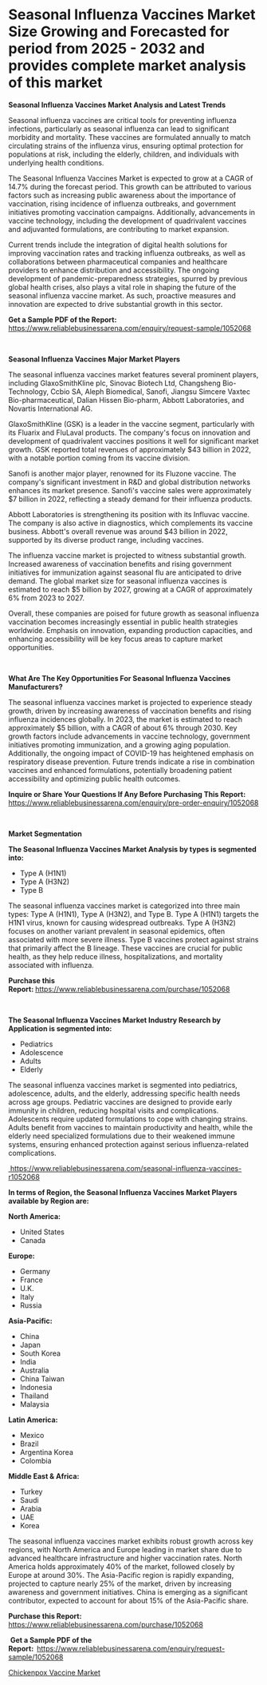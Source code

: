 <p><h1>Seasonal Influenza Vaccines Market Size Growing and Forecasted for period from 2025 - 2032 and provides complete market analysis of this market</h1></p><p><strong>Seasonal Influenza Vaccines Market Analysis and Latest Trends</strong></p>
<p><p>Seasonal influenza vaccines are critical tools for preventing influenza infections, particularly as seasonal influenza can lead to significant morbidity and mortality. These vaccines are formulated annually to match circulating strains of the influenza virus, ensuring optimal protection for populations at risk, including the elderly, children, and individuals with underlying health conditions.</p><p>The Seasonal Influenza Vaccines Market is expected to grow at a CAGR of 14.7% during the forecast period. This growth can be attributed to various factors such as increasing public awareness about the importance of vaccination, rising incidence of influenza outbreaks, and government initiatives promoting vaccination campaigns. Additionally, advancements in vaccine technology, including the development of quadrivalent vaccines and adjuvanted formulations, are contributing to market expansion.</p><p>Current trends include the integration of digital health solutions for improving vaccination rates and tracking influenza outbreaks, as well as collaborations between pharmaceutical companies and healthcare providers to enhance distribution and accessibility. The ongoing development of pandemic-preparedness strategies, spurred by previous global health crises, also plays a vital role in shaping the future of the seasonal influenza vaccine market. As such, proactive measures and innovation are expected to drive substantial growth in this sector.</p></p>
<p><strong>Get a Sample PDF of the Report:&nbsp;</strong> <a href="https://www.reliablebusinessarena.com/enquiry/request-sample/1052068?utm_campaign=2893&utm_medium=2&utm_source=Github&utm_content=ia&utm_term=08032025&utm_id=seasonal-influenza-vaccines">https://www.reliablebusinessarena.com/enquiry/request-sample/1052068</a></p>
<p>&nbsp;</p>
<p><strong>Seasonal Influenza Vaccines Major Market Players</strong></p>
<p><p>The seasonal influenza vaccines market features several prominent players, including GlaxoSmithKline plc, Sinovac Biotech Ltd, Changsheng Bio-Technology, Ccbio SA, Aleph Biomedical, Sanofi, Jiangsu Simcere Vaxtec Bio-pharmaceutical, Dalian Hissen Bio-pharm, Abbott Laboratories, and Novartis International AG. </p><p>GlaxoSmithKline (GSK) is a leader in the vaccine segment, particularly with its Fluarix and FluLaval products. The company's focus on innovation and development of quadrivalent vaccines positions it well for significant market growth. GSK reported total revenues of approximately $43 billion in 2022, with a notable portion coming from its vaccine division.</p><p>Sanofi is another major player, renowned for its Fluzone vaccine. The company's significant investment in R&D and global distribution networks enhances its market presence. Sanofi's vaccine sales were approximately $7 billion in 2022, reflecting a steady demand for their influenza products.</p><p>Abbott Laboratories is strengthening its position with its Influvac vaccine. The company is also active in diagnostics, which complements its vaccine business. Abbott's overall revenue was around $43 billion in 2022, supported by its diverse product range, including vaccines.</p><p>The influenza vaccine market is projected to witness substantial growth. Increased awareness of vaccination benefits and rising government initiatives for immunization against seasonal flu are anticipated to drive demand. The global market size for seasonal influenza vaccines is estimated to reach $5 billion by 2027, growing at a CAGR of approximately 6% from 2023 to 2027.</p><p>Overall, these companies are poised for future growth as seasonal influenza vaccination becomes increasingly essential in public health strategies worldwide. Emphasis on innovation, expanding production capacities, and enhancing accessibility will be key focus areas to capture market opportunities.</p></p>
<p>&nbsp;</p>
<p><strong>What Are The Key Opportunities For Seasonal Influenza Vaccines Manufacturers?</strong></p>
<p><p>The seasonal influenza vaccines market is projected to experience steady growth, driven by increasing awareness of vaccination benefits and rising influenza incidences globally. In 2023, the market is estimated to reach approximately $5 billion, with a CAGR of about 6% through 2030. Key growth factors include advancements in vaccine technology, government initiatives promoting immunization, and a growing aging population. Additionally, the ongoing impact of COVID-19 has heightened emphasis on respiratory disease prevention. Future trends indicate a rise in combination vaccines and enhanced formulations, potentially broadening patient accessibility and optimizing public health outcomes.</p></p>
<p><strong>Inquire or Share Your Questions If Any Before Purchasing This Report:</strong> <a href="https://www.reliablebusinessarena.com/enquiry/pre-order-enquiry/1052068?utm_campaign=2893&utm_medium=2&utm_source=Github&utm_content=ia&utm_term=08032025&utm_id=seasonal-influenza-vaccines">https://www.reliablebusinessarena.com/enquiry/pre-order-enquiry/1052068</a></p>
<p>&nbsp;</p>
<p><strong>Market Segmentation</strong></p>
<p><strong>The Seasonal Influenza Vaccines Market Analysis by types is segmented into:</strong></p>
<p><ul><li>Type A (H1N1)</li><li>Type A (H3N2)</li><li>Type B</li></ul></p>
<p><p>The seasonal influenza vaccines market is categorized into three main types: Type A (H1N1), Type A (H3N2), and Type B. Type A (H1N1) targets the H1N1 virus, known for causing widespread outbreaks. Type A (H3N2) focuses on another variant prevalent in seasonal epidemics, often associated with more severe illness. Type B vaccines protect against strains that primarily affect the B lineage. These vaccines are crucial for public health, as they help reduce illness, hospitalizations, and mortality associated with influenza.</p></p>
<p><strong>Purchase this Report:&nbsp;</strong><a href="https://www.reliablebusinessarena.com/purchase/1052068?utm_campaign=2893&utm_medium=2&utm_source=Github&utm_content=ia&utm_term=08032025&utm_id=seasonal-influenza-vaccines">https://www.reliablebusinessarena.com/purchase/1052068</a></p>
<p>&nbsp;</p>
<p><strong>The Seasonal Influenza Vaccines Market Industry Research by Application is segmented into:</strong></p>
<p><ul><li>Pediatrics</li><li>Adolescence</li><li>Adults</li><li>Elderly</li></ul></p>
<p><p>The seasonal influenza vaccines market is segmented into pediatrics, adolescence, adults, and the elderly, addressing specific health needs across age groups. Pediatric vaccines are designed to provide early immunity in children, reducing hospital visits and complications. Adolescents require updated formulations to cope with changing strains. Adults benefit from vaccines to maintain productivity and health, while the elderly need specialized formulations due to their weakened immune systems, ensuring enhanced protection against serious influenza-related complications.</p></p>
<p><a href="https://www.reliablebusinessarena.com/seasonal-influenza-vaccines-r1052068?utm_campaign=2893&utm_medium=2&utm_source=Github&utm_content=ia&utm_term=08032025&utm_id=seasonal-influenza-vaccines">&nbsp;https://www.reliablebusinessarena.com/seasonal-influenza-vaccines-r1052068</a></p>
<p><strong>In terms of Region, the Seasonal Influenza Vaccines Market Players available by Region are:</strong></p>
<p>
    <p> <strong> North America: </strong>
        <ul>
            <li>United States</li>
            <li>Canada</li>
        </ul>
        </p> 
    <p> <strong> Europe: </strong>
        <ul>
            <li>Germany</li>
            <li>France</li>
            <li>U.K.</li>
            <li>Italy</li>
            <li>Russia</li>
        </ul>
        </p> 
    <p> <strong> Asia-Pacific: </strong>
        <ul>
            <li>China</li>
            <li>Japan</li>
            <li>South Korea</li>
            <li>India</li>
            <li>Australia</li>
            <li>China Taiwan</li>
            <li>Indonesia</li>
            <li>Thailand</li>
            <li>Malaysia</li>
        </ul>
        </p> 
    <p> <strong> Latin America: </strong>
        <ul>
            <li>Mexico</li>
            <li>Brazil</li>
            <li>Argentina Korea</li>
            <li>Colombia</li>
        </ul>
        </p> 
    <p> <strong> Middle East & Africa: </strong>
        <ul>
            <li>Turkey</li>
            <li>Saudi</li>
            <li>Arabia</li>
            <li>UAE</li>
            <li>Korea</li>
        </ul>
    </p>
    </p>
<p><p>The seasonal influenza vaccines market exhibits robust growth across key regions, with North America and Europe leading in market share due to advanced healthcare infrastructure and higher vaccination rates. North America holds approximately 40% of the market, followed closely by Europe at around 30%. The Asia-Pacific region is rapidly expanding, projected to capture nearly 25% of the market, driven by increasing awareness and government initiatives. China is emerging as a significant contributor, expected to account for about 15% of the Asia-Pacific share.</p></p>
<p><strong>Purchase this Report: </strong><a href="https://www.reliablebusinessarena.com/purchase/1052068?utm_campaign=2893&utm_medium=2&utm_source=Github&utm_content=ia&utm_term=08032025&utm_id=seasonal-influenza-vaccines">https://www.reliablebusinessarena.com/purchase/1052068</a></p>
<p>&nbsp;<strong>Get a Sample PDF of the Report:&nbsp;&nbsp;</strong><a href="https://www.reliablebusinessarena.com/enquiry/request-sample/1052068?utm_campaign=2893&utm_medium=2&utm_source=Github&utm_content=ia&utm_term=08032025&utm_id=seasonal-influenza-vaccines">https://www.reliablebusinessarena.com/enquiry/request-sample/1052068</a></p>
<p><strong></strong></p>
<p><p><a href="https://github.com/akrachveslov/Market-Research-Report-List-1/blob/main/chickenpox-vaccine-market.md?utm_campaign=2893&utm_medium=2&utm_source=Github&utm_content=ia&utm_term=08032025&utm_id=seasonal-influenza-vaccines">Chickenpox Vaccine Market</a></p></p>